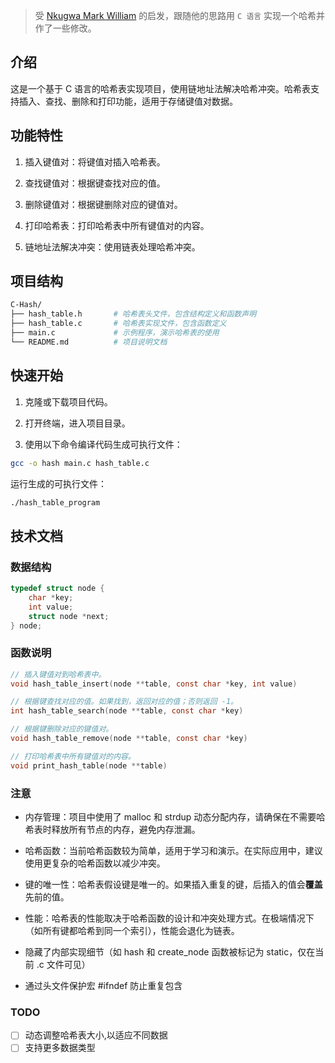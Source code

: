 > 受 [Nkugwa Mark William](https://nkugwamarkwilliam.medium.com/hash-table-implementation-in-c-75545fd4b3e6) 的启发，跟随他的思路用 `C 语言` 实现一个哈希并作了一些修改。

## 介绍

这是一个基于 C 语言的哈希表实现项目，使用链地址法解决哈希冲突。哈希表支持插入、查找、删除和打印功能，适用于存储键值对数据。

## 功能特性

1. 插入键值对：将键值对插入哈希表。

2. 查找键值对：根据键查找对应的值。

3. 删除键值对：根据键删除对应的键值对。

4. 打印哈希表：打印哈希表中所有键值对的内容。

5. 链地址法解决冲突：使用链表处理哈希冲突。

## 项目结构

```bash
C-Hash/
├── hash_table.h       # 哈希表头文件，包含结构定义和函数声明
├── hash_table.c       # 哈希表实现文件，包含函数定义
├── main.c             # 示例程序，演示哈希表的使用
└── README.md          # 项目说明文档
```

## 快速开始

1. 克隆或下载项目代码。

2. 打开终端，进入项目目录。

3. 使用以下命令编译代码生成可执行文件：

```bash
gcc -o hash main.c hash_table.c
```

运行生成的可执行文件：

```bash
./hash_table_program
```

## 技术文档

### 数据结构

```c
typedef struct node {
    char *key;
    int value;
    struct node *next;
} node;
```

### 函数说明

```c
// 插入键值对到哈希表中。
void hash_table_insert(node **table, const char *key, int value)

// 根据键查找对应的值。如果找到，返回对应的值；否则返回 -1。
int hash_table_search(node **table, const char *key)

// 根据键删除对应的键值对。
void hash_table_remove(node **table, const char *key)

// 打印哈希表中所有键值对的内容。
void print_hash_table(node **table)
```

### 注意

- 内存管理：项目中使用了 malloc 和 strdup 动态分配内存，请确保在不需要哈希表时释放所有节点的内存，避免内存泄漏。

- 哈希函数：当前哈希函数较为简单，适用于学习和演示。在实际应用中，建议使用更复杂的哈希函数以减少冲突。

- 键的唯一性：哈希表假设键是唯一的。如果插入重复的键，后插入的值会**覆盖**先前的值。

- 性能：哈希表的性能取决于哈希函数的设计和冲突处理方式。在极端情况下（如所有键都哈希到同一个索引），性能会退化为链表。

- 隐藏了内部实现细节（如 hash 和 create_node 函数被标记为 static，仅在当前 .c 文件可见）

- 通过头文件保护宏 #ifndef 防止重复包含

### TODO

- [ ] 动态调整哈希表大小,以适应不同数据
- [ ] 支持更多数据类型
